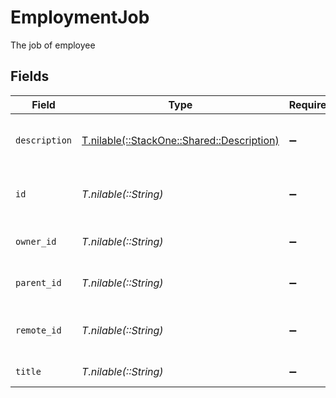 # EmploymentJob

The job of employee


## Fields

| Field                                                                            | Type                                                                             | Required                                                                         | Description                                                                      | Example                                                                          |
| -------------------------------------------------------------------------------- | -------------------------------------------------------------------------------- | -------------------------------------------------------------------------------- | -------------------------------------------------------------------------------- | -------------------------------------------------------------------------------- |
| `description`                                                                    | [T.nilable(::StackOne::Shared::Description)](../../models/shared/description.md) | :heavy_minus_sign:                                                               | The employee job description                                                     |                                                                                  |
| `id`                                                                             | *T.nilable(::String)*                                                            | :heavy_minus_sign:                                                               | Unique identifier                                                                | 8187e5da-dc77-475e-9949-af0f1fa4e4e3                                             |
| `owner_id`                                                                       | *T.nilable(::String)*                                                            | :heavy_minus_sign:                                                               | The owner_id of the job                                                          | 5356                                                                             |
| `parent_id`                                                                      | *T.nilable(::String)*                                                            | :heavy_minus_sign:                                                               | The parent_id of the job                                                         | 7577                                                                             |
| `remote_id`                                                                      | *T.nilable(::String)*                                                            | :heavy_minus_sign:                                                               | Provider's unique identifier                                                     | 8187e5da-dc77-475e-9949-af0f1fa4e4e3                                             |
| `title`                                                                          | *T.nilable(::String)*                                                            | :heavy_minus_sign:                                                               | Title of the job                                                                 | Software Engineer                                                                |